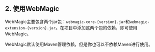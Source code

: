 ## 2. 使用WebMagic

WebMagic主要包含两个jar包：`webmagic-core-{version}.jar`和`webmagic-extension-{version}.jar`。在项目中添加这两个包的依赖，即可使用WebMagic。

WebMagic默认使用Maven管理依赖，但是你也可以不依赖Maven进行使用。
